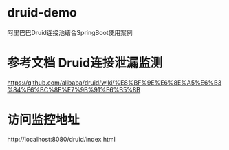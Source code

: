 # druid-demo
阿里巴巴Druid连接池结合SpringBoot使用案例
# 参考文档 Druid连接泄漏监测
https://github.com/alibaba/druid/wiki/%E8%BF%9E%E6%8E%A5%E6%B3%84%E6%BC%8F%E7%9B%91%E6%B5%8B
# 访问监控地址
http://localhost:8080/druid/index.html
